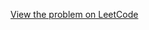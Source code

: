 [View the problem on LeetCode](https://leetcode.com/problems/find-numbers-with-even-number-of-digits/)

